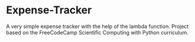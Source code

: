 # Expense-Tracker
A very simple expense tracker with the help of the lambda function. Project based on the FreeCodeCamp Scientific Computing with Python curriculum.
